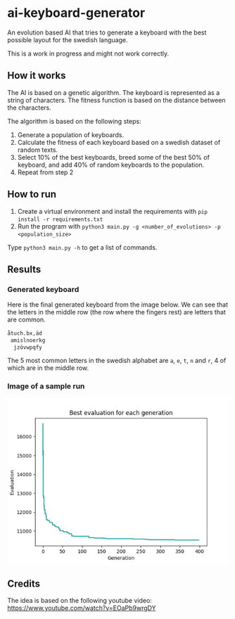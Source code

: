 # ai-keyboard-generator

An evolution based AI that tries to generate a keyboard with the best possible layout for the swedish language.

This is a work in progress and might not work correctly.

## How it works

The AI is based on a genetic algorithm. The keyboard is represented as a string of characters. The fitness function is based on the distance between the characters.

The algorithm is based on the following steps:

1. Generate a population of keyboards.
2. Calculate the fitness of each keyboard based on a swedish dataset of random texts.
3. Select 10% of the best keyboards, breed some of the best 50% of keyboard, and add 40% of random keyboards to the population.
4. Repeat from step 2

## How to run

1. Create a virtual environment and install the requirements with `pip install -r requirements.txt`
2. Run the program with `python3 main.py -g <number_of_evolutions> -p <population_size>`

Type `python3 main.py -h` to get a list of commands.

## Results

### Generated keyboard

Here is the final generated keyboard from the image below. We can see that the letters in the middle row (the row where the fingers rest) are letters that are common.

```text
åtuch.bx,äd
 amislnoerkg
  jzövwpqfy
```

The 5 most common letters in the swedish alphabet are `a`, `e`, `t`, `n` and `r`, 4 of which are in the middle row.

### Image of a sample run

![Image of a sample run](./images/long_training_example.png)

## Credits

The idea is based on the following youtube video: <https://www.youtube.com/watch?v=EOaPb9wrgDY>
